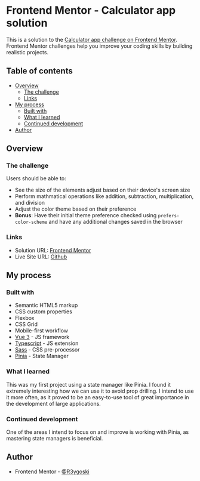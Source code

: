 # Frontend Mentor - Calculator app solution

This is a solution to the [Calculator app challenge on Frontend Mentor](https://www.frontendmentor.io/challenges/calculator-app-9lteq5N29). Frontend Mentor challenges help you improve your coding skills by building realistic projects. 

## Table of contents

- [Overview](#overview)
  - [The challenge](#the-challenge)
  - [Links](#links)
- [My process](#my-process)
  - [Built with](#built-with)
  - [What I learned](#what-i-learned)
  - [Continued development](#continued-development)
- [Author](#author)

## Overview

### The challenge

Users should be able to:

- See the size of the elements adjust based on their device's screen size
- Perform mathmatical operations like addition, subtraction, multiplication, and division
- Adjust the color theme based on their preference
- **Bonus**: Have their initial theme preference checked using `prefers-color-scheme` and have any additional changes saved in the browser

### Links

- Solution URL: [Frontend Mentor](https://www.frontendmentor.io/solutions/calculator-app-made-with-vue-ts-pinia-and-sass-a_m2dDMJCd)
- Live Site URL: [Github](https://r3ygoski.github.io/calculator-app-vue/)

## My process

### Built with

- Semantic HTML5 markup
- CSS custom properties
- Flexbox
- CSS Grid
- Mobile-first workflow
- [Vue 3](https://vuejs.org/) - JS framework
- [Typescript](https://www.typescriptlang.org/) - JS extension
- [Sass](https://sass-lang.com/) - CSS pre-processor
- [Pinia](https://pinia.vuejs.org/) - State Manager

### What I learned

This was my first project using a state manager like Pinia. I found it extremely interesting how we can use it to avoid prop drilling. I intend to use it more often, as it proved to be an easy-to-use tool of great importance in the development of large applications.

### Continued development

One of the areas I intend to focus on and improve is working with Pinia, as mastering state managers is beneficial.

## Author

- Frontend Mentor - [@R3ygoski](https://www.frontendmentor.io/profile/R3ygoski)
